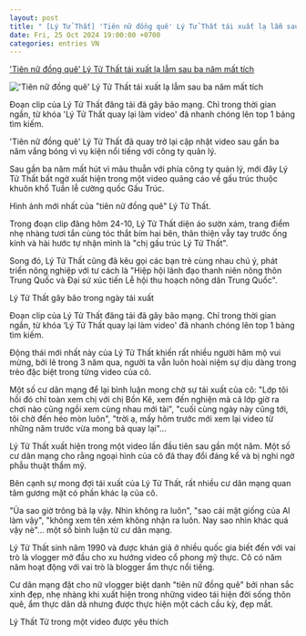 ```yaml
---
layout: post
title: " [Lý Tử Thất] 'Tiên nữ đồng quê' Lý Tử Thất tái xuất lạ lẫm sau ba năm mất tích"
date: Fri, 25 Oct 2024 19:00:00 +0700
categories: entries VN
---
```

['Tiên nữ đồng quê' Lý Tử Thất tái xuất lạ lẫm sau ba năm mất tích](https://cuoi.tuoitre.vn/tien-nu-dong-que-ly-tu-that-tai-xuat-la-lam-sau-ba-nam-mat-tich-20241025140519015.htm)

!['Tiên nữ đồng quê' Lý Tử Thất tái xuất lạ lẫm sau ba năm mất tích](https://cdn.tuoitre.vn/zoom/600_315/471584752817336320/2024/10/25/thumb-ly-tu-that-1729839779417522971753-0-0-628-1200-crop-17298398036851596612358.png)

Đoạn clip của Lý Tử Thất đăng tải đã gây bão mạng. Chỉ trong thời gian ngắn, từ khóa 'Lý Tử Thất quay lại làm video' đã nhanh chóng lên top 1 bảng tìm kiếm.

'Tiên nữ đồng quê' Lý Tử Thất đã quay trở lại cập nhật video sau gần ba năm vắng bóng vì vụ kiện nổi tiếng với công ty quản lý.

Sau gần ba năm mất hút vì mâu thuẫn với phía công ty quản lý, mới đây Lý Tử Thất bất ngờ xuất hiện trong một video quảng cáo về gấu trúc thuộc khuôn khổ Tuần lễ cường quốc Gấu Trúc.

Hình ảnh mới nhất của "tiên nữ đồng quê" Lý Tử Thất.

Trong đoạn clip đăng hôm 24-10, Lý Tử Thất diện áo sườn xám, trang điểm nhẹ nhàng tươi tắn cùng tóc thắt bím hai bên, thân thiện vẫy tay trước ống kính và hài hước tự nhận mình là "chị gấu trúc Lý Tử Thất".

Song đó, Lý Tử Thất cũng đã kêu gọi các bạn trẻ cùng nhau chú ý, phát triển nông nghiệp với tư cách là "Hiệp hội lãnh đạo thanh niên nông thôn Trung Quốc và Đại sứ xúc tiến Lễ hội thu hoạch nông dân Trung Quốc".

Lý Tử Thất gây bão trong ngày tái xuất

Đoạn clip của Lý Tử Thất đăng tải đã gây bão mạng. Chỉ trong thời gian ngắn, từ khóa ‘Lý Tử Thất quay lại làm video' đã nhanh chóng lên top 1 bảng tìm kiếm.

Động thái mới nhất này của Lý Tử Thất khiến rất nhiều người hâm mộ vui mừng, bởi lẽ trong 3 năm qua, người ta vẫn luôn hoài niệm sự dịu dàng trong trẻo đặc biệt trong từng video của cô.

Một số cư dân mạng để lại bình luận mong chờ sự tái xuất của cô: "Lớp tôi hồi đó chỉ toàn xem chị với chị Bồn Kê, xem đến nghiện mà cả lớp giờ ra chơi nào cũng ngồi xem cùng nhau mới tài", "cuối cùng ngày này cũng tới, tôi chờ đến héo mòn luôn", "trời ạ, mấy hôm trước mới xem lại video từ những năm trước vừa mong bả quay lại"...

Lý Tử Thất xuất hiện trong một video lần đầu tiên sau gần một năm. Một số cư dân mạng cho rằng ngoại hình của cô đã thay đổi đáng kể và bị nghi ngờ phẫu thuật thẩm mỹ.

Bên cạnh sự mong đợi tái xuất của Lý Tử Thất, rất nhiều cư dân mạng quan tâm gương mặt có phần khác lạ của cô.

"Ủa sao giờ trông bả lạ vậy. Nhìn không ra luôn", "sao cái mặt giống của AI làm vậy", "không xem tên xém không nhận ra luôn. Nay sao nhìn khác quá vậy nè"... một số bình luận từ cư dân mạng.

Lý Tử Thất sinh năm 1990 và được khán giả ở nhiều quốc gia biết đến với vai trò là vlogger mở đầu cho xu hướng video cổ phong mỹ thực. Cô có năm năm hoạt động với vai trò là blogger ẩm thực nổi tiếng.

Cư dân mạng đặt cho nữ vlogger biệt danh "tiên nữ đồng quê" bởi nhan sắc xinh đẹp, nhẹ nhàng khi xuất hiện trong những video tái hiện đời sống thôn quê, ẩm thực dân dã nhưng được thực hiện một cách cầu kỳ, đẹp mắt.

Lý Thất Tử trong một video được yêu thích

